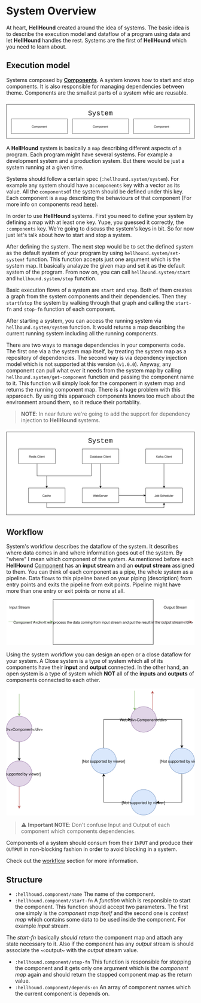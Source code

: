 # System Overview
At heart, **HellHound** created around the idea of systems. The basic idea is to describe the execution model and
dataflow of a program using data and let **HellHound** handles the rest. Systems are the first of **HellHound**
which you need to learn about.

## Execution model
Systems composed by [**Components**](./Components.md). A system knows how to start and stop components. It is also
responsible for managing dependencies between theme. Components are the smallest parts of a system whic are reusable.

![A very basic schema of a System](./system.svg)


A **HellHound** system is basically a `map` describing different aspects of a program. Each program might have several
systems. For example a development system and a production system. But there would be just a system running at a given
time.

Systems should follow a certain spec (`:hellhound.system/system`). For example any system should have a`:components` key
with a vector as its value. All the `components`of the system should be defined under this key. Each component is a `map`
describing the behaviours of that component (For more info on components read [here](./Components.md)).

In order to use **HellHound** systems. First you need to define your system by defining a map with at least one key. Yupe,
you guessed it correctly, the `:components` key. We're going to discuss the system's keys in bit. So for now just let's
talk about how to start and stop a system.

After defining the system. The next step would be to set the defined system as the default system of your program by using
`hellhound.system/set-system!` function. This function accepts just one argument which is the system map. It basically
analayze the given map and set it as the default system of the program. From now on, you can call `hellhound.system/start`
and `hellhound.system/stop` function.

Basic execution flows of a system are `start` and `stop`. Both of them creates a graph from the system components and their
dependencies. Then they `start`/`stop` the system by walking through that graph and calling the `start-fn` and `stop-fn`
function of each component.

After starting a system, you can access the running system via `hellhound.system/system` function. It would returns a map
describing the current running system including all the running components.

There are two ways to manage dependencies in your components code. The first one via a the system map itself, by treating
the system map as a repository of dependencies. The second way is via dependency injection model which is not supported
at this version (`v1.0.0`). Anyway, any component can pull what ever it needs from the system map by calling
`hellhound.system/get-component` function and passing the component name to it. This function will simply look for the
component in system map and returns the running component map. There is a huge problem with this apparoach. By using this
apparoach components knows too much about the environment around them, so it reduce their portablity.

> **NOTE**: In near future we're going to add the support for dependency injection to **HellHound** systems.

![A schema of components of a system and how they might depends on each other](./system-deps.svg)

## Workflow
System's workflow describes the dataflow of the system. It describes where data comes in and where information goes out of
the system. By "where" I mean which component of the system. As mentioned before each **HellHound** [Component](./Components.md)
has an **input stream** and an **output stream** assigned to them. You can think of each component as a pipe, the whole
system as a pipeline. Data flows to this pipeline based on your piping (description) from entry points and exits the pipeline
from exit points. Pipeline might have more than one entry or exit points or none at all.

![Components process the input stream and produce the output put stream](./component-io.svg)

Using the system workflow you can design an open or a close dataflow for your system. A Close system is a type of system
which all of its components have their **input** and **output** connected. In the other hand, an open system is a type of
system which **NOT** all of the **inputs** and **outputs** of components connected to each other.

![Open system on the left and Close system on the right](./workflow-types.svg)

> :warning: **Important NOTE**: Don't confuse Input and Output of each component which components dependencies.

Components of a system should consum from their `INPUT` and produce their `OUTPUT` in non-blocking fashion in order to avoid
blocking in a system.

Check out the [workflow](./Workflow.md) section for more information.

## Structure


* `:hellhound.component/name`
The name of the component.
* `:hellhound.component/start-fn`
A *function* which is responsible to start the component. This function should accept two parameters.
The first one simply is the *component map itself* and the second one is *context map* which contains
some data to be used inside the component. For example *input* stream.

The *start-fn* basically *should return* the component map and attach any state necessary to it. Also
if the component has any *output* stream is should associate the ~:output~ with the *output* stream value.
* `:hellhound.component/stop-fn`
This function is responsible for stopping the component and it gets only one argument which is the *component map*
again and should return the stopped component map as the return value.
* `:hellhound.component/depends-on`
An array of component names which the current component is depends on.
